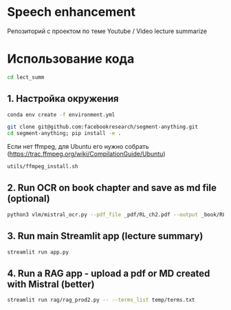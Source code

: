 # Speech enhancement
Репозиторий с проектом по теме Youtube / Video lecture summarize


 
# Использование кода

```bash
cd lect_summ
```

## 1. Настройка окружения

```bash
conda env create -f environment.yml

```

```bash
git clone git@github.com:facebookresearch/segment-anything.git
cd segment-anything; pip install -e .

```

Если нет ffmpeg, для Ubuntu его нужно собрать (https://trac.ffmpeg.org/wiki/CompilationGuide/Ubuntu)

```bash
utils/ffmpeg_install.sh
```


## 2. Run OCR on book chapter and save as md file (optional)

```bash
python3 vlm/mistral_ocr.py --pdf_file _pdf/RL_ch2.pdf --output _book/RL_ch2.md
```


## 3. Run main Streamlit app (lecture summary)

```bash
streamlit run app.py
```

## 4. Run a RAG app - upload a pdf or MD created with Mistral (better)

```bash
streamlit run rag/rag_prod2.py -- --terms_list temp/terms.txt
```